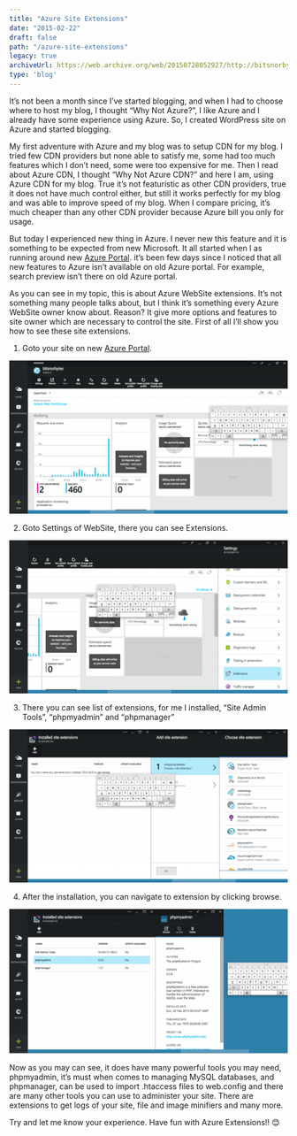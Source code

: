 ```yaml
---
title: "Azure Site Extensions"
date: "2015-02-22"
draft: false
path: "/azure-site-extensions"
legacy: true
archiveUrl: https://web.archive.org/web/20150728052927/http://bitsnorbytes.com/2015/02/azure-site-extensions/
type: 'blog'
---
```


It’s not been a month since I’ve started blogging, and when I had to choose where to host my blog, I thought “Why Not Azure?”, I like Azure and I already have some experience using Azure. So, I created WordPress site on Azure and started blogging.

My first adventure with Azure and my blog was to setup CDN for my blog. I tried few CDN providers but none able to satisfy me, some had too much features which I don’t need, some were too expensive for me. Then I read about Azure CDN, I thought “Why Not Azure CDN?” and here I am, using Azure CDN for my blog. True it’s not featuristic as other CDN providers, true it does not have much control either, but still it works perfectly for my blog and was able to improve speed of my blog. When I compare pricing, it’s much cheaper than any other CDN provider because Azure bill you only for usage.

But today I experienced new thing in Azure. I never new this feature and it is something to be expected from new Microsoft. It all started when I as running around new [Azure Portal](https://portal.azure.com). it’s been few days since I noticed that all new features to Azure isn’t available on old Azure portal. For example, search preview isn’t there on old Azure portal.

As you can see in my topic, this is about Azure WebSite extensions. It’s not something many people talks about, but I think it’s something every Azure WebSite owner know about. Reason? It give more options and features to site owner which are necessary to control the site. First of all I’ll show you how to see these site extensions.

1. Goto your site on new [Azure Portal](https://portal.azure.com).

![Azure Portal](Screen-Shot-2015-02-22-at-10.01.55-AM-e1424584671676-1024x563.png)

2. Goto Settings of WebSite, there you can see Extensions.

![Azure Portal](Screen-Shot-2015-02-22-at-10.02.07-AM-e1424584763179-1024x563.png)

3. There you can see list of extensions, for me I installed, “Site Admin Tools”, “phpmyadmin” and  “phpmanager”

![Azure Portal](Screen-Shot-2015-02-22-at-10.02.40-AM-e1424584802767-1024x563.png)

4. After the installation, you can navigate to extension by clicking browse.

![Azure Portal](Screen-Shot-2015-02-22-at-10.44.13-AM-e1424584849623-1024x530.png)

Now as you may can see, it does have many powerful tools you may need, phpmyadmin, it’s must when comes to managing MySQL databases, and phpmanager, can be used to import .htaccess files to web.config and there are many other tools you can use to administer your site. There are extensions to get logs of your site, file and image minifiers and many more.

Try and let me know your experience. Have fun with Azure Extensions!! 😊
